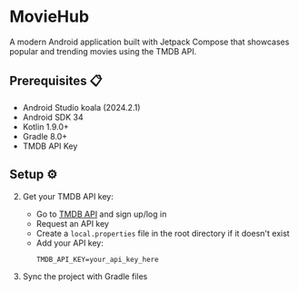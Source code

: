 # MovieHub 

A modern Android application built with Jetpack Compose that showcases popular and trending movies using the TMDB API.

## Prerequisites 📋

- Android Studio koala (2024.2.1)
- Android SDK 34
- Kotlin 1.9.0+
- Gradle 8.0+
- TMDB API Key

## Setup ⚙️

2. Get your TMDB API key:
   - Go to [TMDB API](https://www.themoviedb.org/settings/api) and sign up/log in
   - Request an API key
   - Create a `local.properties` file in the root directory if it doesn't exist
   - Add your API key:
     ```properties
     TMDB_API_KEY=your_api_key_here
     ```

3. Sync the project with Gradle files
